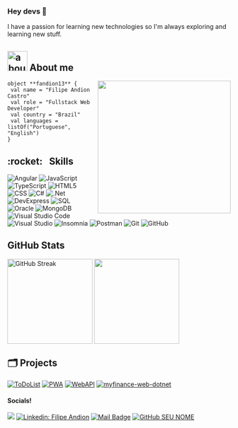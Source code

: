 ### Hey devs 👋

I have a passion for learning new technologies so I'm always exploring and learning new stuff.

## <img width="45" alt="about" src="https://raw.github.com/elizarov/elizarov/master/about.png"> About me

<img align="right" width="300" src="https://i2.wp.com/allhtaccess.info/wp-content/uploads/2018/03/programming.gif?fit=1281%2C716&ssl=1" />

```
object **fandion13** {
 val name = "Filipe Andion Castro"
 val role = "Fullstack Web Developer"
 val country = "Brazil"
 val languages = listOf("Portuguese", "English") 
}
```

<h2> :rocket: &nbsp; Skills </h2>

  ![Angular](https://img.shields.io/badge/-Angular-333333?style=flat&logo=angular)
  ![JavaScript](https://img.shields.io/badge/-JavaScript-333333?style=flat&logo=javascript)
  ![TypeScript](https://img.shields.io/badge/TypeScript-007ACC.svg?logo=typescript&logoColor=white)
  ![HTML5](https://img.shields.io/badge/HTML-E34F26.svg?logo=html5&logoColor=white)
  ![CSS](https://img.shields.io/badge/CSS-1572B6.svg?logo=css3&logoColor=white)
  ![C#](https://custom-icon-badges.demolab.com/badge/C%23-68217A.svg?logo=cs2&logoColor=white)
  ![.Net](https://img.shields.io/badge/.Net-5C2D91?logo=.net&logoColor=white")
  ![DevExpress](https://img.shields.io/badge/-DevExpress-333333?style=flat&logo=devexpress)
  ![SQL](https://custom-icon-badges.demolab.com/badge/SQL-025E8C.svg?logo=database&logoColor=white)
  ![Oracle](https://img.shields.io/badge/Oracle-F00000.svg?logo=oracle&logoColor=white)
  ![MongoDB](https://img.shields.io/badge/MongoDB-4ea94b.svg?logo=mongodb&logoColor=white)
  ![Visual Studio Code](https://img.shields.io/badge/Visual%20Studio%20Code-0078d7.svg?logo=visual-studio-code&logoColor=white)
  ![Visual Studio](https://img.shields.io/badge/Visual%20Studio-5C2D91?style=flat&logo=visual-studio&logoColor=007ACC&background)
  ![Insomnia](https://img.shields.io/badge/-Insomnia-333333?style=flat&logo=insomnia)
  ![Postman](https://img.shields.io/badge/Postman-333333?logo=postman&logoColor=white")
  ![Git](https://img.shields.io/badge/Git-F05033.svg?logo=git&logoColor=white)
  ![GitHub](https://img.shields.io/badge/GitHub-333333.svg?logo=github&logoColor=white)
  
## **GitHub Stats**
<a href="https://github.com/fandion13"><img align="center" src="https://streak-stats.demolab.com?user=fandion13&theme=react&hide_border=true" alt="GitHub Streak" height="192px" /></a>
<a href="https://github.com/fandion13"><img align="center" src="https://github-readme-stats.vercel.app/api/top-langs/?username=fandion13&langs_count=8&layout=compact&theme=react&hide_border=true" height="192px"/></a>

## 🗂️ **Projects**

<a href="https://github.com/fandion13/ToDoList"><img align="center" src="https://github-readme-stats.vercel.app/api/pin/?username=fandion13&repo=ToDoList&show_icons=true&line_height=27&title_color=6aa6f8&text_color=8a919a&icon_color=6aa6f8&bg_color=22272e" alt="ToDoList"/></a>
<a href="https://github.com/fandion13/PWA"><img align="center" src="https://github-readme-stats.vercel.app/api/pin/?username=fandion13&repo=PWA&show_icons=true&line_height=27&title_color=6aa6f8&text_color=8a919a&icon_color=6aa6f8&bg_color=22272e" alt="PWA"/></a>
<a href="https://github.com/fandion13/WebAPI"><img align="center" src="https://github-readme-stats.vercel.app/api/pin/?username=fandion13&repo=WebAPI&show_icons=true&line_height=27&title_color=6aa6f8&text_color=8a919a&icon_color=6aa6f8&bg_color=22272e" alt="WebAPI"/></a>
<a href="https://github.com/fandion13/myfinance-web-dotnet"><img align="center" src="https://github-readme-stats.vercel.app/api/pin/?username=fandion13&repo=myfinance-web-dotnet&show_icons=true&line_height=27&title_color=6aa6f8&text_color=8a919a&icon_color=6aa6f8&bg_color=22272e" alt="myfinance-web-dotnet"/></a>


#### Socials!

[![](https://visitor-badge.laobi.icu/badge?page_id=fandion13.fandion13)](https://visitor-badge.laobi.icu/badge?page_id=fandion13.fandion13)
[![Linkedin: Filipe Andion](https://img.shields.io/badge/-LinkedIn-blue?style=flat-square&logo=Linkedin&logoColor=white&link=https://www.linkedin.com/in/filipe-andion-b810a0253/)](https://www.linkedin.com/in/filipe-andion-b810a0253/)
[![Mail Badge](https://img.shields.io/badge/-gmail-c14438?style=flat&logo=Gmail&logoColor=white&link=mailto:fandion13@gmail.com)](mailto:fandion13@gmail.com)
[![GitHub SEU NOME]( https://img.shields.io/github/followers/fandion13?label=follow&style=social)](https://github.com/fandion13)
